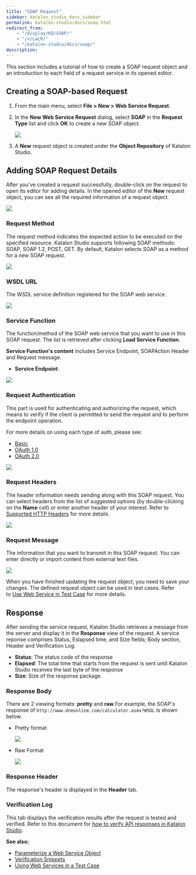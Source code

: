 ```yaml
---
title: "SOAP Request"
sidebar: katalon_studio_docs_sidebar
permalink: katalon-studio/docs/soap.html
redirect_from:
    - "/display/KD/SOAP/"
    - "/x/LwLR/"
    - "/katalon-studio/docs/soap/"
description:
---
```

This section includes a tutorial of how to create a SOAP request object and an introduction to each field of a request service in its opened editor.

## Creating a SOAP-based Request

1. From the main menu, select **File > New > Web Service Request**.
2. In the **New Web Service Request** dialog, select **SOAP** in the **Request Type** list and click **OK** to create a new SOAP object.

   ![](https://github.com/katalon-studio/docs-images/raw/master/katalon-studio/docs/soap-request/image2018-9-5-143A213A46.png)

3. A **New** request object is created under the **Object Repository** of Katalon Studio.

## Adding SOAP Request Details

After you've created a request successfully, double-click on the request to open its editor for adding details. In the opened editor of the **New** request object, you can see all the required information of a request object.

<img src="https://github.com/katalon-studio/docs-images/raw/master/katalon-studio/docs/soap-request/details.png">

### Request Method

The request method indicates the expected action to be executed on the specified resource. Katalon Studio supports following SOAP methods: SOAP, SOAP 1.2, POST, GET. By default, Katalon selects SOAP as a method for a new SOAP request.

<img src="https://github.com/katalon-studio/docs-images/raw/master/katalon-studio/docs/soap-request/method.png">

### WSDL URL

The WSDL service definition registered for the SOAP web service.

<img src="https://github.com/katalon-studio/docs-images/raw/master/katalon-studio/docs/soap-request/wsdl-url.png">

### Service Function

The function/method of the SOAP web service that you want to use in this SOAP request. The list is retrieved after clicking **Load Service Function**.

**Service Function's content** includes Service Endpoint, SOAPAction Header and Request message.

* **Service Endpoint**:

<img src="https://github.com/katalon-studio/docs-images/raw/master/katalon-studio/docs/soap-request/service-endpoint.png">

### Request Authentication

This part is used for authenticating and authorizing the request, which means to verify if the client is permitted to send the request and to perform the endpoint operation.

For more details on using each type of auth, please see:

* [Basic](https://docs.katalon.com/katalon-studio/docs/authorization-basic.html)
* [OAuth 1.0](https://docs.katalon.com/katalon-studio/docs/authorization-oauth1.html)
* [OAuth 2.0](https://docs.katalon.com/katalon-studio/docs/authorization-oauth2.html)

<img src="https://github.com/katalon-studio/docs-images/raw/master/katalon-studio/docs/soap-request/image2018-9-5-143A213A10.png">

### Request Headers

The header information needs sending along with this SOAP request. You can select headers from the list of suggested options (by double-clicking on the **Name** cell) or enter another header of your interest. Refer to [Supported HTTP Headers](https://developer.mozilla.org/en-US/docs/Web/HTTP/Headers) for more details.

<img src="https://github.com/katalon-studio/docs-images/raw/master/katalon-studio/docs/soap-request/header.png">

### Request Message

The information that you want to transmit in this SOAP request. You can enter directly or import content from external text files.

<img src="https://github.com/katalon-studio/docs-images/raw/master/katalon-studio/docs/soap-request/request-message.png">

When you have finished updating the request object, you need to save your changes. The defined request object can be used in test cases. Refer to [Use Web Service in Test Case](/display/KD/Using+Web+Services+in+a+Test+Case) for more details.

## Response

After sending the service request, Katalon Studio retrieves a message from the server and display it in the **Response** view of the request. A service reponse comprises Status, Eslapsed time, and Size fields; Body section, Header and Verification Log.

* **Status**: The status code of the response
* **Elapsed**: The total time that starts from the request is sent until Katalon Studio receives the last byte of the response
* **Size**: Size of the response package

### Response Body

There are 2 viewing formats: **pretty** and **raw**.For example, the SOAP's response of `http://www.dneonline.com/calculator.asmx?WSDL` is shown below.

* Pretty format

  <img src="https://github.com/katalon-studio/docs-images/raw/master/katalon-studio/docs/soap-request/pretty.png">

* Raw Format

  <img src="https://github.com/katalon-studio/docs-images/raw/master/katalon-studio/docs/soap-request/response.png">

### Response Header

The response's header is displayed in the **Header** tab.

### Verification Log

This tab displays the verification results after the request is tested and verified. Refer to this document for [how to verify API responses in Katalon Studio](https://docs.katalon.com/katalon-studio/docs/verify-api-responses.html#verifying-rest-response-in-json-format).

**See also:**

* [Parameterize a Web Service Object](/display/KD/Parameterize+a+Web+Service+Object)
* [Verification Snippets](/display/KD/Verification+Snippets)
* [Using Web Services in a Test Case](/display/KD/Using+Web+Services+in+a+Test+Case)